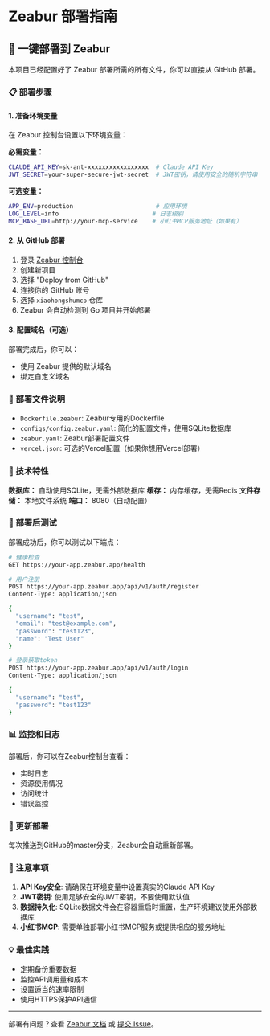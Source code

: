 # Zeabur 部署指南

## 🚀 一键部署到 Zeabur

本项目已经配置好了 Zeabur 部署所需的所有文件，你可以直接从 GitHub 部署。

### 📋 部署步骤

#### 1. 准备环境变量

在 Zeabur 控制台设置以下环境变量：

**必需变量：**
```bash
CLAUDE_API_KEY=sk-ant-xxxxxxxxxxxxxxxxx  # Claude API Key
JWT_SECRET=your-super-secure-jwt-secret  # JWT密钥，请使用安全的随机字符串
```

**可选变量：**
```bash
APP_ENV=production                       # 应用环境
LOG_LEVEL=info                          # 日志级别
MCP_BASE_URL=http://your-mcp-service    # 小红书MCP服务地址（如果有）
```

#### 2. 从 GitHub 部署

1. 登录 [Zeabur 控制台](https://zeabur.com)
2. 创建新项目
3. 选择 "Deploy from GitHub"
4. 连接你的 GitHub 账号
5. 选择 `xiaohongshumcp` 仓库
6. Zeabur 会自动检测到 Go 项目并开始部署

#### 3. 配置域名（可选）

部署完成后，你可以：
- 使用 Zeabur 提供的默认域名
- 绑定自定义域名

### 📁 部署文件说明

- `Dockerfile.zeabur`: Zeabur专用的Dockerfile
- `configs/config.zeabur.yaml`: 简化的配置文件，使用SQLite数据库
- `zeabur.yaml`: Zeabur部署配置文件
- `vercel.json`: 可选的Vercel配置（如果你想用Vercel部署）

### 🔧 技术特性

**数据库：** 自动使用SQLite，无需外部数据库
**缓存：** 内存缓存，无需Redis
**文件存储：** 本地文件系统
**端口：** 8080（自动配置）

### 🧪 部署后测试

部署成功后，你可以测试以下端点：

```bash
# 健康检查
GET https://your-app.zeabur.app/health

# 用户注册
POST https://your-app.zeabur.app/api/v1/auth/register
Content-Type: application/json

{
  "username": "test",
  "email": "test@example.com",
  "password": "test123",
  "name": "Test User"
}

# 登录获取token
POST https://your-app.zeabur.app/api/v1/auth/login
Content-Type: application/json

{
  "username": "test",
  "password": "test123"
}
```

### 📊 监控和日志

部署后，你可以在Zeabur控制台查看：
- 实时日志
- 资源使用情况
- 访问统计
- 错误监控

### 🔄 更新部署

每次推送到GitHub的master分支，Zeabur会自动重新部署。

### 🚨 注意事项

1. **API Key安全**: 请确保在环境变量中设置真实的Claude API Key
2. **JWT密钥**: 使用足够安全的JWT密钥，不要使用默认值
3. **数据持久化**: SQLite数据文件会在容器重启时重置，生产环境建议使用外部数据库
4. **小红书MCP**: 需要单独部署小红书MCP服务或提供相应的服务地址

### 💡 最佳实践

- 定期备份重要数据
- 监控API调用量和成本
- 设置适当的速率限制
- 使用HTTPS保护API通信

---

部署有问题？查看 [Zeabur 文档](https://zeabur.com/docs) 或 [提交 Issue](https://github.com/lobos54321/xiaohongshumcp/issues)。